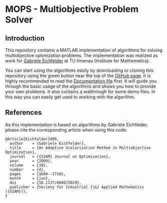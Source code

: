 # MOPS - Multiobjective Problem Solver
## Introduction
This repository contains a MATLAB implementation of algorithms for solving multiobjective optimization problems. 
The implementation was realized as work for [Gabriele Eichfelder](https://www.tu-ilmenau.de/mmor/team/gabriele-eichfelder/) at TU Ilmenau (Institute for Mathematics).

You can start using the algorithms easily by downloading or cloning this repository using the green button near the top of the [GitHub page](https://github.com/LeoWarnow/MOPS).
It is highly recommended to read the [Documentation file](https://github.com/LeoWarnow/MOPS/blob/master/Documentation.pdf) first.
It will guide you through the basic usage of the algorithms and shows you how to provide your own problems.
It also contains a walthrough for some demo files.
In this way you can easily get used to working with the algorithm.

## References
As this implementation is based on algorithms by Gabriele Eichfelder, please cite the corresponding article when using this code:
````
@Article{Eichfelder2009,
  author    = {Gabriele Eichfelder},
  title     = {An Adaptive Scalarization Method in Multiobjective Optimization},
  journal   = {{SIAM} Journal on Optimization},
  year      = {2009},
  volume    = {19},
  number    = {4},
  pages     = {1694--1718},
  month     = {jan},
  doi       = {10.1137/060672029},
  publisher = {Society for Industrial {\&} Applied Mathematics ({SIAM})},
}
````

